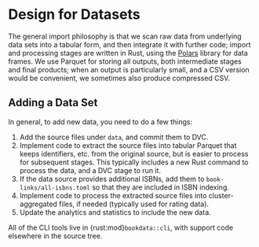 # Design for Datasets

[Polars]: https://pola-rs.github.io/polars-book/

The general import philosophy is that we scan raw data from underlying data sets
into a tabular form, and then integrate it with further code; import and
processing stages are written in Rust, using the [Polars][] library for data
frames.  We use Parquet for storing all outputs, both intermediate stages and
final products; when an output is particularly small, and a CSV version would be
convenient, we sometimes also produce compressed CSV.

## Adding a Data Set

In general, to add new data, you need to do a few things:

1.  Add the source files under `data`, and commit them to DVC.
2.  Implement code to extract the source files into tabular Parquet that keeps
    identifiers, etc. from the original source, but is easier to process for
    subsequent stages.  This typically includes a new Rust command to process
    the data, and a DVC stage to run it.
3.  If the data source provides additional ISBNs, add them to
    `book-links/all-isbns.toml` so that they are included in ISBN indexing.
4.  Implement code to process the extracted source files into cluster-aggregated
    files, if needed (typically used for rating data).
5.  Update the analytics and statistics to include the new data.

All of the CLI tools live in {rust:mod}`bookdata::cli`, with support code
elsewhere in the source tree.
